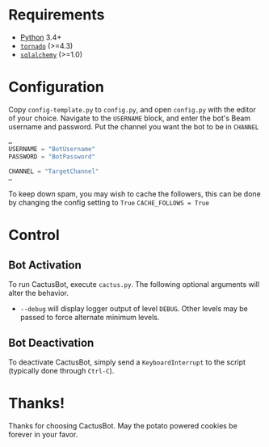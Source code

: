 # Requirements

* [Python](https://www.python.org/) 3.4+
* [`tornado`](https://www.tornadoweb.org/) (>=4.3)
* [`sqlalchemy`](https://www.sqlalchemy.org/) (>=1.0)

# Configuration

Copy `config-template.py` to `config.py`, and open `config.py` with the editor of your choice. Navigate to the `USERNAME` block, and enter the bot's Beam username and password. Put the channel you want the bot to be in `CHANNEL`

```python
…
USERNAME = "BotUsername"
PASSWORD = "BotPassword"

CHANNEL = "TargetChannel"
…
```

To keep down spam, you may wish to cache the followers, this can be done by changing the config setting to `True`
`CACHE_FOLLOWS = True`

# Control

## Bot Activation

To run CactusBot, execute `cactus.py`. The following optional arguments will alter the behavior.
- `--debug` will display logger output of level `DEBUG`. Other levels may be passed to force alternate minimum levels.

## Bot Deactivation

To deactivate CactusBot, simply send a `KeyboardInterrupt` to the script (typically done through `Ctrl-C`).

# Thanks!
Thanks for choosing CactusBot. May the potato powered cookies be forever in your favor.
